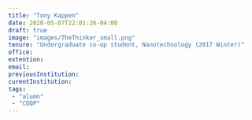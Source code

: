 ```yaml
---
title: "Tony Kappen"
date: 2020-05-07T22:01:26-04:00
draft: true
image: "images/TheThinker_small.png"
tenure: "Undergraduate co-op student, Nanotechnology (2017 Winter)"
office:
extention:
email:
previousInstitution: 
curentInstitution: 
tags: 
 - "alumn"
 - "COOP"
---
```


